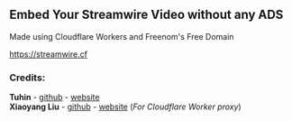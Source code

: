 ## Embed Your Streamwire Video without any ADS
Made using Cloudflare Workers and Freenom's Free Domain

https://streamwire.cf


### Credits:

**Tuhin** - [github](https://github.com/cachecleanerjeet "github") - [website](http://tu.hin.life "website") <br>
**Xiaoyang Liu** - [github](https://github.com/xiaoyang-liu-cs "github") - [website](https://siujoeng-lau.com/ "website") (*For Cloudflare Worker proxy*)

